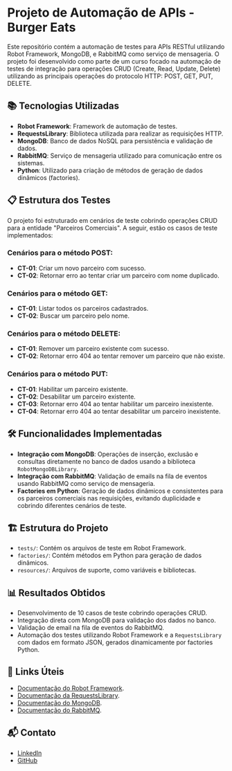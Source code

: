 # Projeto de Automação de APIs - Burger Eats

Este repositório contém a automação de testes para APIs RESTful utilizando Robot Framework, MongoDB, e RabbitMQ como serviço de mensageria. O projeto foi desenvolvido como parte de um curso focado na automação de testes de integração para operações CRUD (Create, Read, Update, Delete) utilizando as principais operações do protocolo HTTP: POST, GET, PUT, DELETE.

## 📚 Tecnologias Utilizadas

- **Robot Framework**: Framework de automação de testes.
- **RequestsLibrary**: Biblioteca utilizada para realizar as requisições HTTP.
- **MongoDB**: Banco de dados NoSQL para persistência e validação de dados.
- **RabbitMQ**: Serviço de mensageria utilizado para comunicação entre os sistemas.
- **Python**: Utilizado para criação de métodos de geração de dados dinâmicos (factories).

## 📋 Estrutura dos Testes

O projeto foi estruturado em cenários de teste cobrindo operações CRUD para a entidade "Parceiros Comerciais". A seguir, estão os casos de teste implementados:

### Cenários para o método POST:
- **CT-01**: Criar um novo parceiro com sucesso.
- **CT-02**: Retornar erro ao tentar criar um parceiro com nome duplicado.

### Cenários para o método GET:
- **CT-01**: Listar todos os parceiros cadastrados.
- **CT-02**: Buscar um parceiro pelo nome.

### Cenários para o método DELETE:
- **CT-01**: Remover um parceiro existente com sucesso.
- **CT-02**: Retornar erro 404 ao tentar remover um parceiro que não existe.

### Cenários para o método PUT:
- **CT-01**: Habilitar um parceiro existente.
- **CT-02**: Desabilitar um parceiro existente.
- **CT-03**: Retornar erro 404 ao tentar habilitar um parceiro inexistente.
- **CT-04**: Retornar erro 404 ao tentar desabilitar um parceiro inexistente.

## 🛠 Funcionalidades Implementadas

- **Integração com MongoDB**: Operações de inserção, exclusão e consultas diretamente no banco de dados usando a biblioteca `RobotMongoDBLibrary`.
- **Integração com RabbitMQ**: Validação de emails na fila de eventos usando RabbitMQ como serviço de mensageria.
- **Factories em Python**: Geração de dados dinâmicos e consistentes para os parceiros comerciais nas requisições, evitando duplicidade e cobrindo diferentes cenários de teste.

## 🏗 Estrutura do Projeto

- `tests/`: Contém os arquivos de teste em Robot Framework.
- `factories/`: Contém métodos em Python para geração de dados dinâmicos.
- `resources/`: Arquivos de suporte, como variáveis e bibliotecas.

## 📊 Resultados Obtidos

- Desenvolvimento de 10 casos de teste cobrindo operações CRUD.
- Integração direta com MongoDB para validação dos dados no banco.
- Validação de email na fila de eventos do RabbitMQ.
- Automação dos testes utilizando Robot Framework e a `RequestsLibrary` com dados em formato JSON, gerados dinamicamente por factories Python.

## 📎 Links Úteis

- [Documentação do Robot Framework](https://robotframework.org/).
- [Documentação da RequestsLibrary](https://robotframework-requests.netlify.app/).
- [Documentação do MongoDB](https://www.mongodb.com/docs/).
- [Documentação do RabbitMQ](https://www.rabbitmq.com/documentation.html).

## 📬 Contato

- [LinkedIn](https://www.linkedin.com/in/vinicius-ramos95/)
- [GitHub](https://github.com/Vini-Franca)

